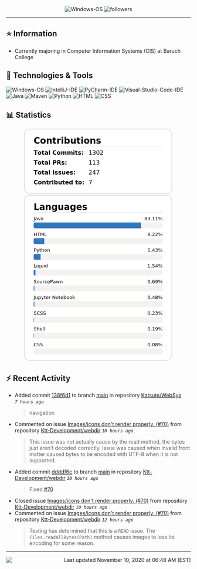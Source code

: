 <div align="center">
    <img 
        src="https://img.shields.io/badge/OS-Windows-informational?style=for-the-badge&color=3278be"
        alt="Windows-OS">
    <img 
        src="https://img.shields.io/github/followers/katsute?color=3278be&style=for-the-badge"
        alt="followers">
</div>

<hr>

## ⭐ Information

 - Currently majoring in Computer Information Systems (CIS) at Baruch College

## 🔧 Technologies & Tools

<img 
    src="https://img.shields.io/badge/OS-Windows-informational?style=flat-square&color=3278be"
    alt="Windows-OS">
<img 
    src="https://img.shields.io/badge/Editor-IntelliJ_IDEA-informational?style=flat-square&logo=intellij-idea&logoColor=white&color=3278be"
    alt="IntelliJ-IDE">
<img 
    src="https://img.shields.io/badge/Editor-PyCharm-informational?style=flat-square&logo=pycharm&logoColor=white&color=3278be"
    alt="PyCharm-IDE">
<img 
    src="https://img.shields.io/badge/Editor-Visual_Studio_Code-informational?style=flat-square&logo=Visual-Studio-Code&logoColor=white&color=3278be"
    alt="Visual-Studio-Code-IDE">
<img 
    src="https://img.shields.io/badge/Code-Java-informational?style=flat-square&logo=java&logoColor=white&color=3278be"
    alt="Java">
<img 
    src="https://img.shields.io/badge/Tools-Maven-informational?style=flat-square&logo=apache-maven&logoColor=white&color=3278be"
    alt="Maven">
<img 
    src="https://img.shields.io/badge/Code-Python-informational?style=flat-square&logo=python&logoColor=white&color=3278be"
    alt="Python">
<img 
    src="https://img.shields.io/badge/Code-HTML-informational?style=flat-square&logo=html5&logoColor=white&color=3278be"
    alt="HTML">
<img 
    src="https://img.shields.io/badge/Code-CSS-informational?style=flat-square&logo=css-wizardry&logoColor=white&color=3278be"
    alt="CSS">

## 📊 Statistics
<div align="center">
    <a href="https://github.com/Katsute/">
        <img src="https://github.com/Katsute/Katsute/blob/main/contributions.png">
    </a>
    <a href="https://github.com/Katsute/">
        <img src="https://github.com/Katsute/Katsute/blob/main/languages.png">
    </a>
</div>

## ⚡ Recent Activity

 - Added commit [138f6d1](https://github.com/Katsute/WebSys/commit/138f6d1d6808b5841b4bc9ac591167646ad7ea61) to branch [main](https://github.com/Katsute/WebSys/tree/main) in repository [Katsute/WebSys](https://github.com/Katsute/WebSys)  *`7 hours ago`*
   > navigation
 - Commented on issue [Images/icons don't render properly. (#70)](https://github.com/Ktt-Development/webdir/issues/70#issuecomment-724393713) from repository [Ktt-Development/webdir](https://github.com/Ktt-Development/webdir)  *`10 hours ago`*
   > This issue was not actually cause by the read method, the bytes just aren't decoded correctly. Issue was caused when invalid front matter caused bytes to be encoded with UTF-8 when it is not supported.
 - Added commit [ddddf6c](https://github.com/Ktt-Development/webdir/commit/ddddf6c12af4ca1e235eba8acb5e6a9faaf187f5) to branch [main](https://github.com/Ktt-Development/webdir/tree/main) in repository [Ktt-Development/webdir](https://github.com/Ktt-Development/webdir)  *`10 hours ago`*
   > Fixed [#70](https://github.com/Ktt-Development/webdir/issues/70)
 - Closed issue [Images/icons don't render properly. (#70)](https://github.com/Ktt-Development/webdir/issues/70) from repository [Ktt-Development/webdir](https://github.com/Ktt-Development/webdir)  *`10 hours ago`*
 - Commented on issue [Images/icons don't render properly. (#70)](https://github.com/Ktt-Development/webdir/issues/70#issuecomment-724331495) from repository [Ktt-Development/webdir](https://github.com/Ktt-Development/webdir)  *`12 hours ago`*
   > Testing has determined that this is a `READ` issue. The `Files.readAllBytes(Path)` method causes images to lose its encoding for some reason.

---
<img align="left" src="https://github.com/Katsute/Katsute/workflows/Update%20README.md/badge.svg"><p align="right">Last updated November 10, 2020 at 06:48 AM (EST)</p>
